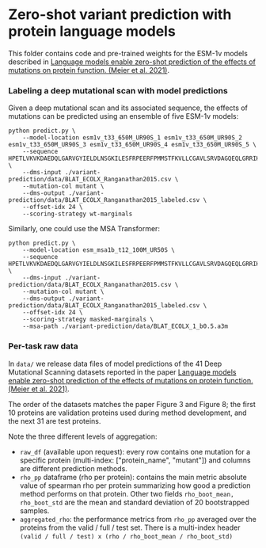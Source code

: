 # Zero-shot variant prediction with protein language models

This folder contains code and pre-trained weights for the ESM-1v models described in 
[Language models enable zero-shot prediction of the effects of mutations on protein function. (Meier et al. 2021)](https://doi.org/10.1101/2021.07.09.450648).

### Labeling a deep mutational scan with model predictions

Given a deep mutational scan and its associated sequence, the effects of mutations can be predicted using an ensemble of five ESM-1v models:
```
python predict.py \
    --model-location esm1v_t33_650M_UR90S_1 esm1v_t33_650M_UR90S_2 esm1v_t33_650M_UR90S_3 esm1v_t33_650M_UR90S_4 esm1v_t33_650M_UR90S_5 \
    --sequence HPETLVKVKDAEDQLGARVGYIELDLNSGKILESFRPEERFPMMSTFKVLLCGAVLSRVDAGQEQLGRRIHYSQNDLVEYSPVTEKHLTDGMTVRELCSAAITMSDNTAANLLLTTIGGPKELTAFLHNMGDHVTRLDRWEPELNEAIPNDERDTTMPAAMATTLRKLLTGELLTLASRQQLIDWMEADKVAGPLLRSALPAGWFIADKSGAGERGSRGIIAALGPDGKPSRIVVIYTTGSQATMDERNRQIAEIGASLIKHW \
    --dms-input ./variant-prediction/data/BLAT_ECOLX_Ranganathan2015.csv \
    --mutation-col mutant \
    --dms-output ./variant-prediction/data/BLAT_ECOLX_Ranganathan2015_labeled.csv \
    --offset-idx 24 \
    --scoring-strategy wt-marginals
```

Similarly, one could use the MSA Transformer:
```
python predict.py \
    --model-location esm_msa1b_t12_100M_UR50S \
    --sequence HPETLVKVKDAEDQLGARVGYIELDLNSGKILESFRPEERFPMMSTFKVLLCGAVLSRVDAGQEQLGRRIHYSQNDLVEYSPVTEKHLTDGMTVRELCSAAITMSDNTAANLLLTTIGGPKELTAFLHNMGDHVTRLDRWEPELNEAIPNDERDTTMPAAMATTLRKLLTGELLTLASRQQLIDWMEADKVAGPLLRSALPAGWFIADKSGAGERGSRGIIAALGPDGKPSRIVVIYTTGSQATMDERNRQIAEIGASLIKHW \
    --dms-input ./variant-prediction/data/BLAT_ECOLX_Ranganathan2015.csv \
    --mutation-col mutant \
    --dms-output ./variant-prediction/data/BLAT_ECOLX_Ranganathan2015_labeled.csv \
    --offset-idx 24 \
    --scoring-strategy masked-marginals \
    --msa-path ./variant-prediction/data/BLAT_ECOLX_1_b0.5.a3m
```

### Per-task raw data
In `data/` we release data files of model predictions of the 41 Deep Mutational Scanning datasets reported in the paper
[Language models enable zero-shot prediction of the effects of mutations on protein function. (Meier et al. 2021)](https://doi.org/10.1101/2021.07.09.450648).

The order of the datasets matches the paper Figure 3 and Figure 8;
the first 10 proteins are validation proteins used during method development, and the next 31 are test proteins.

Note the three different levels of aggregation:
* `raw_df` (available upon request): every row contains one mutation for a specific protein (multi-index: ["protein_name", "mutant"]) and columns are different prediction methods.
* `rho_pp` dataframe (rho per protein): contains the main metric absolute value of spearman rho per protein summarizing how good a prediction method performs on that protein. Other two fields `rho_boot_mean, rho_boot_std` are the mean and standard deviation of 20 bootstrapped samples.
* `aggregated_rho`: the performance metrics from `rho_pp` averaged over the proteins from the valid / full / test set. There is a multi-index header `(valid / full / test) x (rho / rho_boot_mean / rho_boot_std)`

